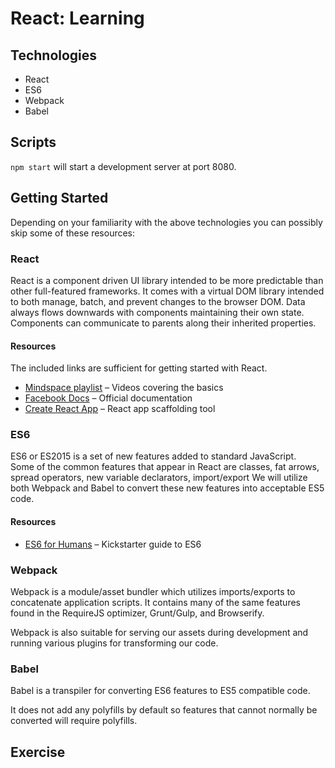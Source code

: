 # React: Learning

## Technologies

* React
* ES6
* Webpack
* Babel

## Scripts

`npm start` will start a development server at port 8080.  

## Getting Started

Depending on your familiarity with the above technologies you can possibly skip some of these resources:

### React

React is a component driven UI library intended to be more predictable than other full-featured frameworks.
It comes with a virtual DOM library intended to both manage, batch, and prevent changes to the browser DOM.
Data always flows downwards with components maintaining their own state.  Components can communicate to parents along their inherited properties.

#### Resources

The included links are sufficient for getting started with React.
* [Mindspace playlist](https://goo.gl/JkcgEY) – Videos covering the basics
* [Facebook Docs](https://facebook.github.io/react/docs/hello-world.html) –  Official documentation
* [Create React App](https://github.com/facebookincubator/create-react-app) – React app scaffolding tool

### ES6

ES6 or ES2015 is a set of new features added to standard JavaScript.  
Some of the common features that appear in React are classes, fat arrows, spread operators, new variable declarators, import/export
We will utilize both Webpack and Babel to convert these new features into acceptable ES5 code.

#### Resources

* [ES6 for Humans](https://github.com/metagrover/ES6-for-humans) – Kickstarter guide to ES6

### Webpack

Webpack is a module/asset bundler which utilizes imports/exports to concatenate application scripts.  It contains many of the same features found in
the RequireJS optimizer, Grunt/Gulp, and Browserify.

Webpack is also suitable for serving our assets during development and running various plugins
for transforming our code.

### Babel

Babel is a transpiler for converting ES6 features to ES5 compatible code.  

It does not add any polyfills by default so features that cannot normally be converted will require polyfills.

## Exercise
